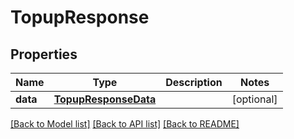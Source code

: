 # TopupResponse

## Properties
Name | Type | Description | Notes
------------ | ------------- | ------------- | -------------
**data** | [**TopupResponseData**](TopupResponseData.md) |  | [optional] 

[[Back to Model list]](../README.md#documentation-for-models) [[Back to API list]](../README.md#documentation-for-api-endpoints) [[Back to README]](../README.md)


